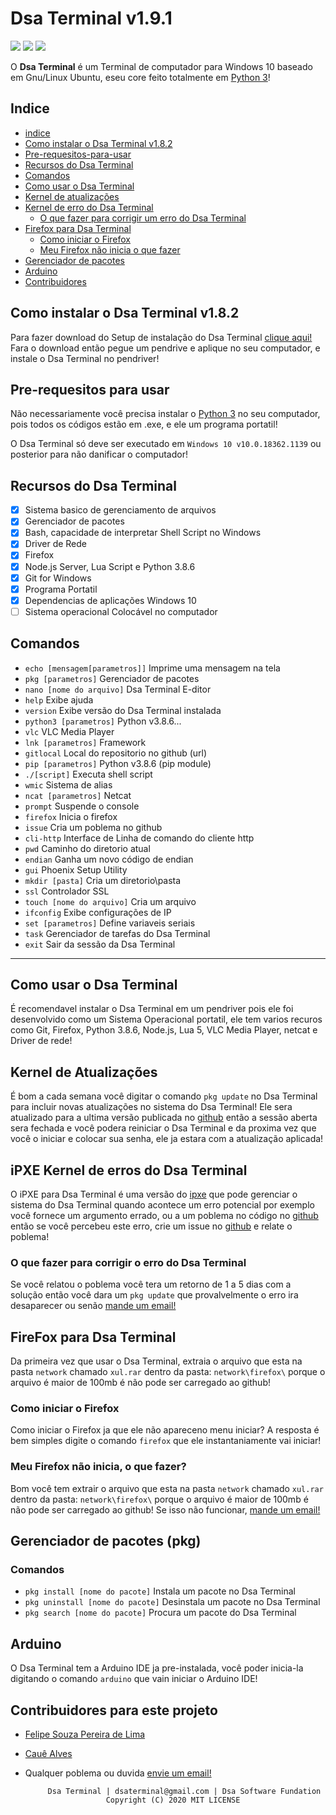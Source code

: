 # Dsa Terminal v1.9.1
![](https://img.shields.io/github/license/Dsa-Terminal/Dsa-Terminal)
![](https://img.shields.io/github/repo-size/Dsa-Terminal/Dsa-Terminal)
![](https://img.shields.io/github/languages/top/Dsa-Terminal/Dsa-Terminal)

O **Dsa Terminal** é um Terminal de computador para Windows 10 baseado em Gnu/Linux Ubuntu, eseu
core feito totalmente em [Python 3](https://python.org/Donwloads)!

## Indice
- [indice](https://github.com/Dsa-Terminal/Dsa-Terminal/#indice)
- [Como instalar o Dsa Terminal v1.8.2](https://github.com/Dsa-Terminal/Dsa-Terminal/#como-instalar-o-dsa-terminal-v182)
- [Pre-requesitos-para-usar](https://github.com/Dsa-Terminal/Dsa-Terminal/#pre-requesitos-para-usar)
- [Recursos do Dsa Terminal](https://github.com/Dsa-Terminal/Dsa-Terminal/#recursos-do-dsa-terminal)
- [Comandos](https://github.com/Dsa-Terminal/Dsa-Terminal/#comandos)
- [Como usar o Dsa Terminal](https://github.com/Dsa-Terminal/Dsa-Terminal/#como-usar-o-dsa-terminal)
- [Kernel de atualizações](https://github.com/Dsa-Terminal/Dsa-Terminal/#kernel-de-atualizações)
- [Kernel de erro do Dsa Terminal](https://github.com/Dsa-Terminal/Dsa-Terminal/#ipxe-kernel-de-erros-do-dsa-terminal)
  - [O que fazer para corrigir um erro do Dsa Terminal](https://github.com/Dsa-Terminal/Dsa-Terminal/#o-que-fazer-para-corrigir-o-erro-do-dsa-terminal)
- [Firefox para Dsa Terminal](https://github.com/Dsa-Terminal/Dsa-Terminal/#firefox-para-dsa-terminal)
  - [Como iniciar o Firefox](https://github.com/Dsa-Terminal/Dsa-Terminal/#como-iniciar-o-firefox)
  - [Meu Firefox não inicia o que fazer](https://github.com/Dsa-Terminal/Dsa-Terminal/#meu-firefox-não-inicia-o-que-fazer)
- [Gerenciador de pacotes](https://github.com/Dsa-Terminal/Dsa-Terminal/#gerenciador-de-pacotes-pkg)
- [Arduino](https://github.com/Dsa-Terminal/Dsa-Terminal/#Arduino)
- [Contribuidores](https://github.com/Dsa-Terminal/Dsa-Terminal/#contribuidores-para-este-projeto)

## Como instalar o Dsa Terminal v1.8.2
Para fazer download do Setup de instalação do Dsa Terminal [clique aqui!](https://github.com/Dsa-Terminal/Dsa-Terminal/releases/download/Setup/Setup.exe)
Fara o download então pegue um pendrive e aplique no seu computador, e instale o Dsa Terminal no pendriver!

## Pre-requesitos para usar
Não necessariamente você precisa instalar o [Python 3](https://python.org/Donwloads) no seu computador, pois todos os
códigos estão em .exe, e ele um programa portatil!

O Dsa Terminal só deve ser executado em `Windows 10 v10.0.18362.1139` ou posterior para não danificar o computador!

## Recursos do Dsa Terminal
- [x] Sistema basico de gerenciamento de arquivos 
- [x] Gerenciador de pacotes
- [x] Bash, capacidade de interpretar Shell Script no Windows
- [x] Driver de Rede
- [x] Firefox 
- [x] Node.js Server, Lua Script e Python 3.8.6 
- [x] Git for Windows
- [x] Programa Portatil
- [x] Dependencias de aplicações Windows 10
- [ ] Sistema operacional Colocável no computador

## Comandos
- `echo [mensagem[parametros]]` Imprime uma mensagem na tela
- `pkg [parametros]` Gerenciador de pacotes
- `nano [nome do arquivo]` Dsa Terminal E-ditor
- `help` Exibe ajuda
- `version` Exibe versão do Dsa Terminal instalada
- `python3 [parametros]` Python v3.8.6...
- `vlc` VLC Media Player
- `lnk [parametros]` Framework
- `gitlocal` Local do repositorio no github (url)
- `pip [parametros]` Python v3.8.6 (pip module)
- `./[script]` Executa shell script
- `wmic` Sistema de alias
- `ncat [parametros]` Netcat
- `prompt` Suspende o console
- `firefox` Inicia o firefox
- `issue` Cria um poblema no github
- `cli-http` Interface de Linha de comando do cliente http
- `pwd` Caminho do diretorio atual
- `endian` Ganha um novo código de endian
- `gui` Phoenix Setup Utility
- `mkdir [pasta]` Cria um diretorio\pasta
- `ssl` Controlador SSL
- `touch [nome do arquivo]` Cria um arquivo
- `ifconfig` Exibe configurações de IP
- `set [parametros]` Define variaveis seriais
- `task` Gerenciador de tarefas do Dsa Terminal
- `exit` Sair da sessão da Dsa Terminal
______________________________________________

## Como usar o Dsa Terminal
É recomendavel instalar o Dsa Terminal em um pendriver pois ele foi desenvolvido como um Sistema Operacional
portatil, ele tem varios recuros como Git, Firefox, Python 3.8.6, Node.js, Lua 5, VLC Media Player, netcat e
Driver de rede!

## Kernel de Atualizações
É bom a cada semana você digitar o comando `pkg update` no Dsa Terminal para incluir novas atualizações 
no sistema do Dsa Terminal! Ele sera atualizado para a ultima versão publicada no [github](https://github.com/Dsa-Terminal/Dsa-Terminal)
então a sessão aberta sera fechada e você podera reiniciar o Dsa Terminal e da proxima vez que você o iniciar
e colocar sua senha, ele ja estara com a atualização aplicada!

## iPXE Kernel de erros do Dsa Terminal
O iPXE para Dsa Terminal é uma versão do [ipxe](https://ipxe.org) que pode gerenciar o sistema do Dsa Terminal
quando acontece um erro potencial por exemplo você fornece um argumento errado, ou a um poblema no código no [github](https://github.com/Dsa-Terminal/Dsa-Terminal)
então se você percebeu este erro, crie um issue no [github](https://github.com/Dsa-Terminal/Dsa-Terminal) e relate o poblema!

### O que fazer para corrigir o erro do Dsa Terminal
Se você relatou o poblema você tera um retorno de 1 a 5 dias com a solução então você dara um `pkg update` que provalvelmente
o erro ira desaparecer ou senão [mande um email!](mailto:dsaterminal@gmail.com)

## FireFox para Dsa Terminal

Da primeira vez que usar o Dsa Terminal, extraia o arquivo que esta na pasta `network` chamado `xul.rar` dentro da pasta:
`network\firefox\` porque o arquivo é maior de 100mb é não pode ser carregado ao github!

### Como iniciar o Firefox

Como iniciar o Firefox ja que ele não apareceno menu iniciar?
A resposta é bem simples digite o comando `firefox` que ele instantaniamente vai iniciar!

### Meu Firefox não inicia, o que fazer?

Bom você tem extrair o arquivo que esta na pasta `network` chamado `xul.rar` dentro da pasta:
`network\firefox\` porque o arquivo é maior de 100mb é não pode ser carregado ao github!
Se isso não funcionar, [mande um email!](mailto:dsaterminal@gmail.com)

## Gerenciador de pacotes (pkg)

### Comandos
- `pkg install [nome do pacote]` Instala um pacote no Dsa Terminal
- `pkg uninstall [nome do pacote]` Desinstala um pacote no Dsa Terminal
- `pkg search [nome do pacote]` Procura um pacote do Dsa Terminal

## Arduino
O Dsa Terminal tem a Arduino IDE ja pre-instalada, você poder inicia-la digitando o comando
`arduino` que vain iniciar o Arduino IDE!

## Contribuidores para este projeto

- [Felipe Souza Pereira de Lima](https://github.com/Felipe-Souza-Pereira-Lima)
- [Cauê Alves](https://github.com/caue-alves)
- Qualquer poblema ou duvida [envie um email!](mailto:dsaterminal@gmail.com)

           Dsa Terminal | dsaterminal@gmail.com | Dsa Software Fundation
                        Copyright (C) 2020 MIT LICENSE
